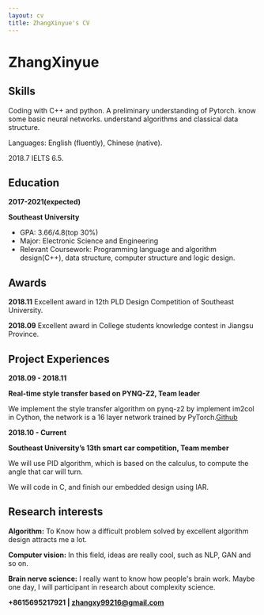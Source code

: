 ```yaml
---
layout: cv
title: ZhangXinyue's CV
---
```

# ZhangXinyue

## Skills

Coding with C++ and python. A preliminary understanding of Pytorch. 
know some basic neural networks.
understand algorithms and classical data structure.

Languages: English (fluently), Chinese (native). 

  2018.7 IELTS 6.5.

## Education

**2017-2021(expected)**

**Southeast University**

- GPA: 3.66/4.8(top 30%)
- Major: Electronic Science and Engineering
- Relevant Coursework: Programming language and algorithm design(C++), data structure, computer structure and logic design.


## Awards

**2018.11**
Excellent award in 12th PLD Design Competition of Southeast University.

**2018.09**
Excellent award in College students knowledge contest in Jiangsu Province.

## Project Experiences

**2018.09 - 2018.11**

**Real-time style transfer based on PYNQ-Z2, Team leader**

We implement the style transfer algorithm on pynq-z2 by implement im2col in Cython, the network is a 16 layer network trained by PyTorch.[Github](https://github.com/VerBubbleabc/neural-style-on-chip)

**2018.10 - Current**

**Southeast University’s 13th smart car competition, Team member**

We will use PID algorithm, which is based on the calculus, to compute the angle that car will turn.

We will code in C, and finish our embedded design using IAR.
  
   
## Research interests

**Algorithm:** To Know how a difficult problem solved by excellent algorithm design attracts me a lot.

**Computer vision:** In this field, ideas are really cool, such as NLP, GAN and so on.

**Brain nerve science:** I really want to know how people's brain work. Maybe one day, I will participant in research about complexity science.

**+8615695217921 | zhangxy99216@gmail.com**
